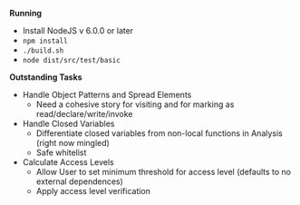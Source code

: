 **Running**

* Install NodeJS v 6.0.0 or later
* `npm install`
* `./build.sh`
* `node dist/src/test/basic`

**Outstanding Tasks**

* Handle Object Patterns and Spread Elements
    * Need a cohesive story for visiting and for marking as read/declare/write/invoke
* Handle Closed Variables
    * Differentiate closed variables from non-local functions in Analysis (right now mingled)
    * Safe whitelist
* Calculate Access Levels
    * Allow User to set minimum threshold for access level (defaults to no external dependences)
    * Apply access level verification